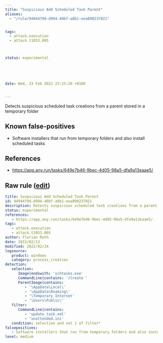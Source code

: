 ```yaml
---
title: "Suspicious Add Scheduled Task Parent"
aliases:
  - "/rule/9494479d-d994-40bf-a8b1-eea890237021"


tags:
  - attack.execution
  - attack.t1053.005



status: experimental





date: Wed, 23 Feb 2022 23:25:20 +0100


---
```


Detects suspicious scheduled task creations from a parent stored in a temporary folder

<!--more-->


## Known false-positives

* Software installers that run from temporary folders and also install scheduled tasks



## References

* https://app.any.run/tasks/649e7b46-9bec-4d05-98a5-dfa9a13eaae5/


## Raw rule ([edit](https://github.com/SigmaHQ/sigma/edit/master/rules/windows/process_creation/proc_creation_win_susp_schtasks_parent.yml))
```yaml
title: Suspicious Add Scheduled Task Parent
id: 9494479d-d994-40bf-a8b1-eea890237021
description: Detects suspicious scheduled task creations from a parent stored in a temporary folder
status: experimental
references:
   - https://app.any.run/tasks/649e7b46-9bec-4d05-98a5-dfa9a13eaae5/
tags:
   - attack.execution
   - attack.t1053.005 
author: Florian Roth
date: 2022/02/23
modified: 2022/02/24
logsource:
   product: windows
   category: process_creation
detection:
   selection:
      Image|endswith: 'schtasks.exe'
      CommandLine|contains: '/Create '
      ParentImage|contains:
         - '\AppData\Local\'
         - '\AppData\Roaming\'
         - '\Temporary Internet'
         - '\Users\Public\'
   filter:
      CommandLine|contains:
         - 'update_task.xml'
         - 'unattended.ini'
   condition: selection and not 1 of filter*
falsepositives:
   - Software installers that run from temporary folders and also install scheduled tasks
level: medium

```

